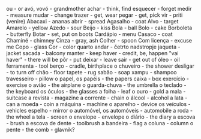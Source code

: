 ou - or
avó, vovó - grandmother
achar - think, find
esquecer - forget
medir - measure
mudar - change
trazer - get, wear
pegar - get, pick
vir - priti (venire)
Abacaxi - ananas
abrir - spread
Agasalho - coat
Alvo - target
Amarelo - yellow
Azedo - sour
Beijo - kiss
Bola - ball
Bolo - cake
Borboleta - butterfly
Botar - set, put on boots
Cardápio - menu
Casaco - coat
Chaminé - chimney
Cinza - gray, ash
Colher - spoon
Com licença - excuse me
Copo - glass
Cor - color
quarto andar - četrto nadstropje
jaqueta - jacket
sacada - balcony
manter - keep
haver - credit, be, happen
"vai haver" - there will be
pôr - put
deixar - leave
sair - get out of
óleo - oil
ferramenta - tool
berço - cradle, birthplace
o chuveiro - the shower
desligar - to turn off
chão - floor
tapete - rug
sabão - soap
xampu - shampoo
travesseiro - pillow
o papel, os papéis - the papers
caixa - box
exercício - exercise
o avião - the airplane
o guarda-chuva - the umbrella
o teclado - the keyboard
os óculos - the glasses
a folha - leaf
o ouro - gold
a mala - suitcase
a revista - magazine
a corrente - chain
o álcool - alcohol
a lata - can
a moeda - coin
a máquina - machine
o aparelho - device
os veículos - vehicles
espelho - mirror
o automóvel, os automóveis - automobile
a roda - the wheel
a tela - screen
o envelope - envelope
o diário - the diary
a escova - brush
a escova de dente - toolbrush
a bandeira - flag
a coluna - column
o pente - the comb - glavnik?


